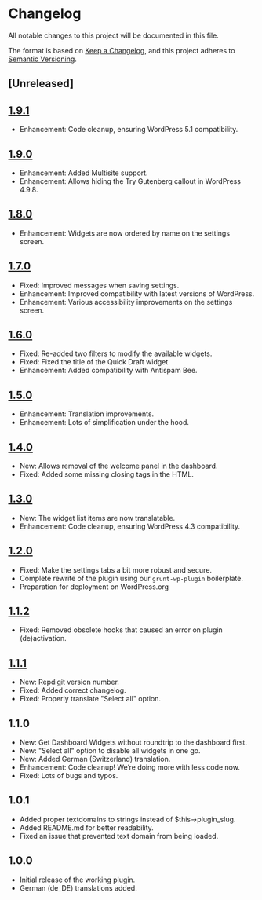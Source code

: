 # Changelog
All notable changes to this project will be documented in this file.

The format is based on [Keep a Changelog](https://keepachangelog.com/en/1.0.0/),
and this project adheres to [Semantic Versioning](https://semver.org/spec/v2.0.0.html).

## [Unreleased]

## [1.9.1]

* Enhancement: Code cleanup, ensuring WordPress 5.1 compatibility.

## [1.9.0]

* Enhancement: Added Multisite support.
* Enhancement: Allows hiding the Try Gutenberg callout in WordPress 4.9.8.

## [1.8.0]

* Enhancement: Widgets are now ordered by name on the settings screen.

## [1.7.0]

- Fixed: Improved messages when saving settings.
- Enhancement: Improved compatibility with latest versions of WordPress.
- Enhancement: Various accessibility improvements on the settings screen.

## [1.6.0]

- Fixed: Re-added two filters to modify the available widgets.
- Fixed: Fixed the title of the Quick Draft widget
- Enhancement: Added compatibility with Antispam Bee.

## [1.5.0]

- Enhancement: Translation improvements.
- Enhancement: Lots of simplification under the hood.

## [1.4.0]

- New: Allows removal of the welcome panel in the dashboard.
- Fixed: Added some missing closing tags in the HTML.

## [1.3.0]

* New: The widget list items are now translatable.
* Enhancement: Code cleanup, ensuring WordPress 4.3 compatibility.

## [1.2.0]
* Fixed: Make the settings tabs a bit more robust and secure.
* Complete rewrite of the plugin using our `grunt-wp-plugin` boilerplate.
* Preparation for deployment on WordPress.org

## [1.1.2]
* Fixed: Removed obsolete hooks that caused an error on plugin (de)activation.

## [1.1.1]
* New: Repdigit version number.
* Fixed: Added correct changelog.
* Fixed: Properly translate "Select all" option.

## 1.1.0
* New: Get Dashboard Widgets without roundtrip to the dashboard first.
* New: "Select all" option to disable all widgets in one go.
* New: Added German (Switzerland) translation.
* Enhancement: Code cleanup! We’re doing more with less code now.
* Fixed: Lots of bugs and typos.

## 1.0.1
* Added proper textdomains to strings instead of $this->plugin_slug.
* Added README.md for better readability.
* Fixed an issue that prevented text domain from being loaded.

## 1.0.0
* Initial release of the working plugin.
* German (de_DE) translations added.

[1.9.1]: https://github.com/wearerequired/WP-Widget-Disable/compare/1.0.0...1.9.1
[1.9.0]: https://github.com/wearerequired/WP-Widget-Disable/compare/1.8.0...1.9.0
[1.8.0]: https://github.com/wearerequired/WP-Widget-Disable/compare/1.7.0...1.8.0
[1.7.0]: https://github.com/wearerequired/WP-Widget-Disable/compare/1.6.0...1.7.0
[1.6.0]: https://github.com/wearerequired/WP-Widget-Disable/compare/1.5.0...1.6.0
[1.5.0]: https://github.com/wearerequired/WP-Widget-Disable/compare/1.4.0...1.5.0
[1.4.0]: https://github.com/wearerequired/WP-Widget-Disable/compare/1.3.0...1.4.0
[1.3.0]: https://github.com/wearerequired/WP-Widget-Disable/compare/1.2.0...1.3.0
[1.2.0]: https://github.com/wearerequired/WP-Widget-Disable/compare/1.1.2...1.2.0
[1.1.2]: https://github.com/wearerequired/WP-Widget-Disable/compare/1.1.1...1.1.2
[1.1.1]: https://github.com/wearerequired/WP-Widget-Disable/compare/1.1.0...1.1.1
